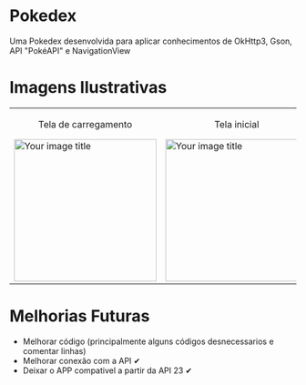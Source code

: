 # Pokedex

  Uma Pokedex desenvolvida para aplicar conhecimentos de OkHttp3, Gson, API "PokéAPI" e NavigationView

# Imagens Ilustrativas
<table>
    <td>
        <p align="center">Tela de carregamento</p>
        <img src="https://i.ibb.co/D4S7tVh/Whats-App-Image-2021-03-24-at-03-15-54-4.jpg" alt="Your image title" width="250" />
    </td>
    <td>
        <p align="center">Tela inicial</p>
        <img src="https://i.ibb.co/CWQhSFT/Whats-App-Image-2021-03-24-at-03-15-54.jpg" alt="Your image title" width="250" />
    </td>
    <td>
        <p align="center">Buscando pokemon</p>
        <img src="https://i.ibb.co/0rWQyxz/Whats-App-Image-2021-03-24-at-03-15-54-3.jpg" alt="Your image title" width="250" />
    </td>
    <td>
        <p align="center">Menu gerações</p>
        <img src="https://i.ibb.co/4YbGkZp/Whats-App-Image-2021-03-24-at-03-15-54-1.jpg" alt="Your image title" width="250" />
    </td>
    <td>
        <p align="center">Tela pokemon</p>
        <img src="https://i.ibb.co/F0cqqDL/Whats-App-Image-2021-03-24-at-03-15-54-2.jpg" alt="Your image title" width="250" />
    </td>
</table>

# Melhorias Futuras
* Melhorar código (principalmente alguns códigos desnecessarios e comentar linhas)
* Melhorar conexão com a API ✔
* Deixar o APP compativel a partir da API 23 ✔

